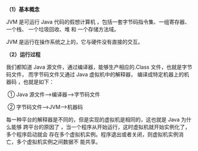 **（1）基本概念**

JVM 是可运行 Java 代码的假想计算机 ，包括一套字节码指令集、一组寄存器、一个栈、 一个垃圾回收、堆 和 一个存储方法域。

JVM 是运行在操作系统之上的，它与硬件没有直接的交互。

 



**（2）运行过程**

我们都知道 Java 源文件，通过编译器，能够生产相应的.Class 文件，也就是字节码文件， 而字节码文件又通过 Java 虚拟机中的解释器，
编译成特定机器上的机器码 ，也就是如下：

​	① Java 源文件—->编译器—->字节码文件 

​	② 字节码文件—->JVM—->机器码 

每一种平台的解释器是不同的，但是实现的虚拟机是相同的，这也就是 Java 为什么能够 跨平台的原因了 ，当一个程序从开始运行，这时虚拟机就开始实例化了，
多个程序启动就会 存在多个虚拟机实例。程序退出或者关闭，则虚拟机实例消亡，多个虚拟机实例之间数据不 能共享。
